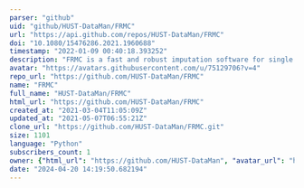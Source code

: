 ```yaml
---
parser: "github"
uid: "github/HUST-DataMan/FRMC"
url: "https://api.github.com/repos/HUST-DataMan/FRMC"
doi: "10.1080/15476286.2021.1960688"
timestamp: "2022-01-09 00:40:18.393252"
description: "FRMC is a fast and robust imputation software for single cell RNA-Seq data."
avatar: "https://avatars.githubusercontent.com/u/75129706?v=4"
repo_url: "https://github.com/HUST-DataMan/FRMC"
name: "FRMC"
full_name: "HUST-DataMan/FRMC"
html_url: "https://github.com/HUST-DataMan/FRMC"
created_at: "2021-03-04T11:05:09Z"
updated_at: "2021-05-07T06:55:21Z"
clone_url: "https://github.com/HUST-DataMan/FRMC.git"
size: 1101
language: "Python"
subscribers_count: 1
owner: {"html_url": "https://github.com/HUST-DataMan", "avatar_url": "https://avatars.githubusercontent.com/u/75129706?v=4", "login": "HUST-DataMan", "type": "User"}
date: "2024-04-20 14:19:50.682194"
---
```

